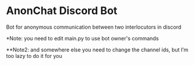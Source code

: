 # AnonChat Discord Bot
Bot for anonymous communication between two interlocutors in discord

*Note: you need to edit main.py to use bot owner's commands

**Note2: and somewhere else you need to change the channel ids, but I’m too lazy to do it for you
